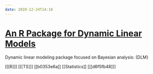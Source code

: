 ```yaml
---
date: 2020-12-24T14:10
---
```


# [An R Package for Dynamic Linear Models](https://www.jstatsoft.org/article/view/v036i12)

Dynamic linear modeling package focused on Bayesian analysis: {DLM}

[[[R]]]
[[[TS]]]
[[b0353e6a]]
[[Statistics]]
[[[d6f5fb48]]]

